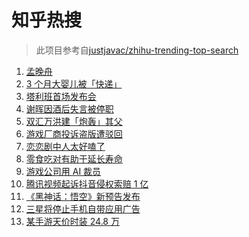 # 知乎热搜

> 此项目参考自[justjavac/zhihu-trending-top-search](https://github.com/justjavac/zhihu-trending-top-search/blob/main/utils.ts)

<!-- BEGIN -->
  <!-- 最后更新时间:Thu Aug 19 2021 09:10:44 GMT+0000 (Coordinated Universal Time) -->
  1. [孟晚舟](https://www.zhihu.com/search?q=孟晚舟)
1. [3 个月大婴儿被「快递」](https://www.zhihu.com/search?q=婴儿被快递)
1. [塔利班首场发布会](https://www.zhihu.com/search?q=塔利班)
1. [谢晖因酒后失言被停职](https://www.zhihu.com/search?q=谢晖)
1. [双汇万洪建「炮轰」其父](https://www.zhihu.com/search?q=双汇)
1. [游戏厂商投诉盗版遭驳回](https://www.zhihu.com/search?q=波西亚时光)
1. [恋恋剧中人太好嗑了](https://www.zhihu.com/search?q=恋恋剧中人)
1. [零食吃对有助于延长寿命](https://www.zhihu.com/search?q=零食)
1. [游戏公司用 AI 裁员](https://www.zhihu.com/search?q=AI裁员)
1. [腾讯视频起诉抖音侵权索赔 1 亿](https://www.zhihu.com/search?q=腾讯起诉抖音)
1. [《黑神话：悟空》新预告发布](https://www.zhihu.com/search?q=黑神话：悟空)
1. [三星将停止手机自带应用广告](https://www.zhihu.com/search?q=三星手机)
1. [某手游天价时装 24.8 万](https://www.zhihu.com/search?q=一梦江湖)
  <!-- END -->